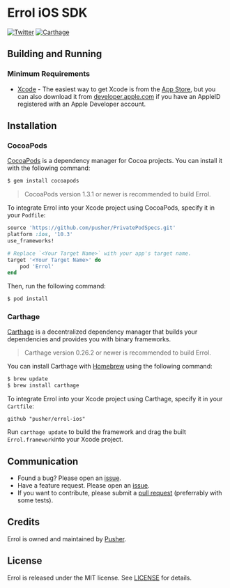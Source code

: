 # Errol iOS SDK

[![Twitter](https://img.shields.io/badge/twitter-@Pusher-blue.svg?style=flat)](http://twitter.com/Pusher)
[![Carthage](https://img.shields.io/badge/carthage-compatible-4BC51D.svg?style=flat)](https://github.com/Carthage/Carthage)

## Building and Running

### Minimum Requirements
* [Xcode](https://itunes.apple.com/us/app/xcode/id497799835) - The easiest way to get Xcode is from the [App Store](https://itunes.apple.com/us/app/xcode/id497799835?mt=12), but you can also download it from [developer.apple.com](https://developer.apple.com/) if you have an AppleID registered with an Apple Developer account.

## Installation

### CocoaPods

[CocoaPods](http://cocoapods.org) is a dependency manager for Cocoa projects. You can install it with the following command:

```bash
$ gem install cocoapods
```

> CocoaPods version 1.3.1 or newer is recommended to build Errol.

To integrate Errol into your Xcode project using CocoaPods, specify it in your `Podfile`:

```ruby
source 'https://github.com/pusher/PrivatePodSpecs.git'
platform :ios, '10.3'
use_frameworks!

# Replace `<Your Target Name>` with your app's target name.
target '<Your Target Name>' do
    pod 'Errol'
end
```

Then, run the following command:

```bash
$ pod install
```

### Carthage

[Carthage](https://github.com/Carthage/Carthage) is a decentralized dependency manager that builds your dependencies and provides you with binary frameworks.

> Carthage version 0.26.2 or newer is recommended to build Errol.

You can install Carthage with [Homebrew](http://brew.sh/) using the following command:

```bash
$ brew update
$ brew install carthage
```

To integrate Errol into your Xcode project using Carthage, specify it in your `Cartfile`:

```ogdl
github "pusher/errol-ios"
```

Run `carthage update` to build the framework and drag the built `Errol.framework`into your Xcode project.

## Communication

- Found a bug? Please open an [issue](https://github.com/pusher/errol-ios/issues).
- Have a feature request. Please open an [issue](https://github.com/pusher/errol-ios/issues).
- If you want to contribute, please submit a [pull request](https://github.com/pusher/errol-ios/pulls) (preferrably with some tests).


## Credits

Errol is owned and maintained by [Pusher](https://pusher.com).


## License

Errol is released under the MIT license. See [LICENSE](https://github.com/pusher/errol-ios/blob/master/LICENSE) for details.
